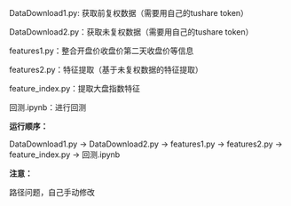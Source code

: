 DataDownload1.py: 获取前复权数据（需要用自己的tushare token）

DataDownload2.py：获取未复权数据（需要用自己的tushare token）

features1.py：整合开盘价收盘价第二天收盘价等信息

features2.py：特征提取（基于未复权数据的特征提取）

feature_index.py：提取大盘指数特征

回测.ipynb：进行回测

**运行顺序：**

DataDownload1.py -> DataDownload2.py -> features1.py -> features2.py -> feature_index.py -> 回测.ipynb

**注意：**

路径问题，自己手动修改
